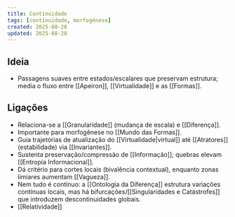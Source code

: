 ```yaml
---
title: Continuidade
tags: [continuidade, morfogênese]
created: 2025-08-28
updated: 2025-08-28
---
```


## Ideia
- Passagens suaves entre estados/escalares que preservam estrutura; media o fluxo entre [[Apeiron]], [[Virtualidade]] e as [[Formas]].

## Ligações
- Relaciona-se a [[Granularidade]] (mudança de escala) e [[Diferença]].
- Importante para morfogênese no [[Mundo das Formas]].
 - Guia trajetórias de atualização do [[Virtualidade|virtual]] até [[Atratores]] (estabilidade) via [[Invariantes]].
 - Sustenta preservação/compressão de [[Informação]]; quebras elevam [[Entropia Informacional]].
 - Dá critério para cortes locais (bivalência contextual), enquanto zonas limiares aumentam [[Vagueza]].
 - Nem tudo é contínuo: a [[Ontologia da Diferença]] estrutura variações contínuas locais, mas há bifurcações/[[Singularidades e Catástrofes]] que introduzem descontinuidades globais.
 - [[Relatividade]]